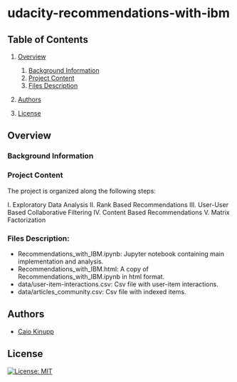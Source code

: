 # udacity-recommendations-with-ibm

## Table of Contents
1. [Overview](#overview)
	1. [Background Information](#bg-info)
	2. [Project Content](#project-content)
	3. [Files Description](#file-description)

2. [Authors](#authors)
3. [License](#license)

<a name="overview"></a>
## Overview

<a name="bg-info"></a>
### Background Information

<a name="project-content"></a>
### Project Content
The project is organized along the following steps:

I. Exploratory Data Analysis
II. Rank Based Recommendations
III. User-User Based Collaborative Filtering
IV. Content Based Recommendations
V. Matrix Factorization

<a name="file-description"></a>
### Files Description:

- Recommendations_with_IBM.ipynb: Jupyter notebook containing main implementation and analysis.
- Recommendations_with_IBM.html: A copy of Recommendations_with_IBM.ipynb in html format.
- data/user-item-interactions.csv: Csv file with user-item interactions.
- data/articles_community.csv: Csv file with indexed items.

## Authors

* [Caio Kinupp](https://github.com/caiokinupp)

<a name="license"></a>
## License
[![License: MIT](https://img.shields.io/badge/License-MIT-yellow.svg)](https://opensource.org/licenses/MIT)


